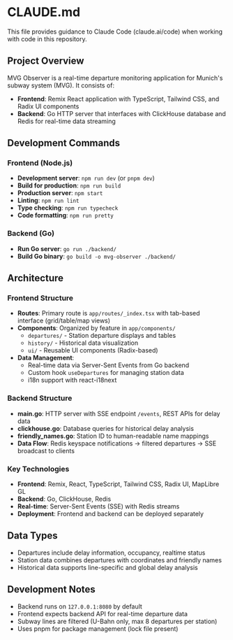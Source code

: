 # CLAUDE.md

This file provides guidance to Claude Code (claude.ai/code) when working with code in this repository.

## Project Overview

MVG Observer is a real-time departure monitoring application for Munich's subway system (MVG). It consists of:

- **Frontend**: Remix React application with TypeScript, Tailwind CSS, and Radix UI components
- **Backend**: Go HTTP server that interfaces with ClickHouse database and Redis for real-time data streaming

## Development Commands

### Frontend (Node.js)
- **Development server**: `npm run dev` (or `pnpm dev`)
- **Build for production**: `npm run build`
- **Production server**: `npm start`  
- **Linting**: `npm run lint`
- **Type checking**: `npm run typecheck`
- **Code formatting**: `npm run pretty`

### Backend (Go)
- **Run Go server**: `go run ./backend/`
- **Build Go binary**: `go build -o mvg-observer ./backend/`

## Architecture

### Frontend Structure
- **Routes**: Primary route is `app/routes/_index.tsx` with tab-based interface (grid/table/map views)
- **Components**: Organized by feature in `app/components/` 
  - `departures/` - Station departure displays and tables
  - `history/` - Historical data visualization
  - `ui/` - Reusable UI components (Radix-based)
- **Data Management**: 
  - Real-time data via Server-Sent Events from Go backend
  - Custom hook `useDepartures` for managing station data
  - i18n support with react-i18next

### Backend Structure  
- **main.go**: HTTP server with SSE endpoint `/events`, REST APIs for delay data
- **clickhouse.go**: Database queries for historical delay analysis
- **friendly_names.go**: Station ID to human-readable name mappings
- **Data Flow**: Redis keyspace notifications → filtered departures → SSE broadcast to clients

### Key Technologies
- **Frontend**: Remix, React, TypeScript, Tailwind CSS, Radix UI, MapLibre GL
- **Backend**: Go, ClickHouse, Redis
- **Real-time**: Server-Sent Events (SSE) with Redis streams
- **Deployment**: Frontend and backend can be deployed separately

## Data Types
- Departures include delay information, occupancy, realtime status
- Station data combines departures with coordinates and friendly names
- Historical data supports line-specific and global delay analysis

## Development Notes
- Backend runs on `127.0.0.1:8080` by default
- Frontend expects backend API for real-time departure data
- Subway lines are filtered (U-Bahn only, max 8 departures per station)
- Uses pnpm for package management (lock file present)